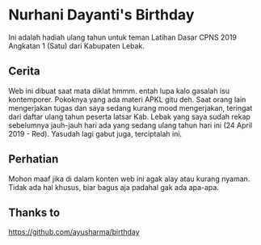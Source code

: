 # Nurhani Dayanti's Birthday

Ini adalah hadiah ulang tahun untuk teman Latihan Dasar CPNS 2019 Angkatan 1 (Satu) dari Kabupaten Lebak.

## Cerita

Web ini dibuat saat mata diklat hmmm. entah lupa kalo gasalah isu kontemporer. Pokoknya yang ada materi APKL gitu deh. Saat orang lain mengerjakan tugas dan saya sedang kurang mood mengerjakan, teringat dari daftar ulang tahun peserta latsar Kab. Lebak yang saya sudah rekap sebelumnya jauh-jauh hari ada yang sedang ulang tahun hari ini (24 April 2019 - Red). Yasudah lagi gabut juga, terciptalah ini.

## Perhatian

Mohon maaf jika di dalam konten web ini agak alay atau kurang nyaman. Tidak ada hal khusus, biar bagus aja padahal gak ada apa-apa.

## Thanks to

https://github.com/ayusharma/birthday
